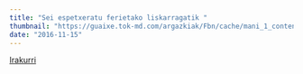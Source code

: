 ```yaml
---
title: "Sei espetxeratu ferietako liskarragatik "
thumbnail: "https://guaixe.tok-md.com/argazkiak/Fbn/cache/mani_1_content.JPG"
date: "2016-11-15"
---
```

[Irakurri](https://guaixe.eus/altsasu/1479195856222-sei-espetxeratu-ferietako-liskarragatik)

